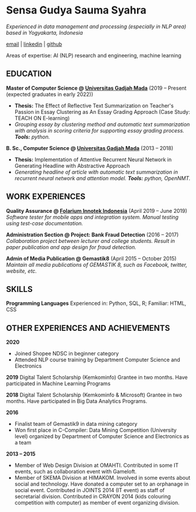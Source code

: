 # **Sensa Gudya Sauma Syahra**

_Experienced in data management and processing (especially in NLP area) based in Yogyakarta, Indonesia_

[email](sensagudya@gmail.com) | [linkedin](linkedin.com/in/sensa-gudya-sauma-syahra) | [github](github.com/sensagudya)

Areas of expertise: AI (NLP) research and engineering, machine learning

## **EDUCATION**

**Master of Computer Science @ [Universitas Gadjah Mada](https://mkom.ugm.ac.id/)**
(2019 – Present (expected graduates in early 2022))
- **Thesis:** The Effect of Reflective Text Summarization on Teacher's Passion in Essay Clustering as An Essay Grading Approach (Case Study: TEACH ON E-learning)
- _Grouping essay by clustering method and automatic text summarization with analysis in scoring criteria for supporting essay grading process. **Tools:** python._

**B. Sc., Computer Science @ [Universitas Gadjah Mada](https://dcse.fmipa.ugm.ac.id/site/en/welcome/)**
(2013 – 2018) 
- **Thesis:** Implementation of Attentive Recurrent Neural Network in Generating Headline with Abstractive Approach
- _Generating headline of article with automatic text summarization in recurrent neural network and attention model. **Tools:** python, OpenNMT._

## **WORK EXPERIENCES**

**Quality Assurance @ [Folarium Innotek Indonesia](https://www.linkedin.com/company/erp-folarium/)**
(April 2019 – June 2019)
_Software tester for mobile apps and integration system. Manual testing using test-case documentation._

**Administration Section @ Project: Bank Fraud Detection**
(2016 – 2017) 
_Collaboration project between lecturer and college students. Result in paper publication and app design for fraud detection._

**Admin of Media Publication @ Gemastik8**
(April 2015 – October 2015)
_Maintain all media publications of GEMASTIK 8, such as Facebook, twitter, website, etc._

## **SKILLS**

**Programming Languages** 	Experienced in: Python, SQL, R; Familiar: HTML, CSS

## **OTHER EXPERIENCES AND ACHIEVEMENTS**

**2020**
- Joined Shopee NDSC in beginner category
- Attended NLP course training by Department Computer Science and Electronics

**2019** Digital Talent Scholarship (Kemkominfo) Grantee in two months. Have participated in Machine Learning Programs

**2018** Digital Talent Scholarship (Kemkominfo & Microsoft) Grantee in two months. Have participated in Big Data Analytics Programs.

**2016** 
- Finalist team of Gemastik9 in data mining category
- Won first place in C-Compiler: Data Mining Competition (University level) organized by Department of Computer Science and Electronics as a team

**2013 – 2015**
- Member of Web Design Division at OMAHTI. Contributed in some IT events, such as collaboration event with Gameloft.
- Member of SKEMA Division at HIMAKOM. Involved in some events about social and technology. Have donated a computer set to an orphanage in social event. Contributed in JOINTS 2014 (IT event) as staff of secretarial division. Contributed in CRAYON 2014 (kids colouring competition with computer) as member of event organizing division.
